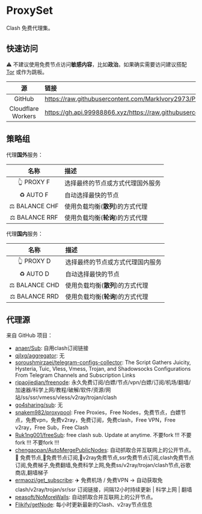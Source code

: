 # ProxySet

Clash 免费代理集。

## 快速访问

⚠ 不建议使用免费节点访问**敏感内容**，比如**政治**。如果确实需要访问建议搭配 [Tor](https://www.torproject.org/download/) 或作为跳板。

|源|链接|
|:-:|:-|
|GitHub|https://raw.githubusercontent.com/MarkIvory2973/ProxySet/refs/heads/main/clash.yaml|
|Cloudflare Workers|https://gh.api.99988866.xyz/https://raw.githubusercontent.com/MarkIvory2973/ProxySet/refs/heads/main/clash.yaml|

## 策略组

代理**国外**服务：

|名称|描述|
|:-:|:-|
|👆 PROXY F|选择最终的节点或方式代理国外服务|
|♻️ AUTO F|自动选择最快的节点|
|⚖️ BALANCE CHF|使用负载均衡(**散列**)的方式代理|
|⚖️ BALANCE RRF|使用负载均衡(**轮询**)的方式代理|

代理**国内**服务：

|名称|描述|
|:-:|:-|
|👆 PROXY D|选择最终的节点或方式代理国内服务|
|♻️ AUTO D|自动选择最快的节点|
|⚖️ BALANCE CHD|使用负载均衡(**散列**)的方式代理|
|⚖️ BALANCE RRD|使用负载均衡(**轮询**)的方式代理|

## 代理源

来自 GitHub 项目：

- [anaer/Sub](https://github.com/anaer/Sub): 自用clash订阅链接
- [qjlxg/aggregator](https://github.com/qjlxg/aggregator): 无
- [soroushmirzaei/telegram-configs-collector](https://github.com/soroushmirzaei/telegram-configs-collector): The Script Gathers Juicity, Hysteria, Tuic, Vless, Vmess, Trojan, and Shadowsocks Configurations From Telegram Channels and Subscription Links
- [ripaojiedian/freenode](https://github.com/ripaojiedian/freenode): 永久免费订阅/白嫖/节点/vpn/白嫖/订阅/机场/翻墙/加速器/科学上网/教程/破解/软件/资源/网站/ss/ssr/vmess/vless/v2ray/trojan/clash
- [go4sharing/sub](https://github.com/go4sharing/sub): 无
- [snakem982/proxypool](https://github.com/snakem982/proxypool): Free Proxies，Free Nodes，免费节点，白嫖节点，免费vpn，免费v2ray，免费订阅，免费clash，Free VPN，Free v2ray，Free Sub，Free Clash
- [Ruk1ng001/freeSub](https://github.com/Ruk1ng001/freeSub): free clash sub. Update at anytime. 不要fork !!! 不要fork !!! 不要fork !!!
- [chengaopan/AutoMergePublicNodes](https://github.com/chengaopan/AutoMergePublicNodes): 自动抓取合并互联网上的公开节点。 🚀 免费节点,🚀免费节点订阅,🚀v2ray免费节点,ssr免费节点订阅,clash免费节点订阅,免费梯子,免费翻墙,免费科学上网,免费ss/v2ray/trojan/clash节点,谷歌商店,翻墙梯子
- [ermaozi/get_subscribe](https://github.com/ermaozi/get_subscribe): ✈️ 免费机场 / 免费VPN -> 自动获取免 clash/v2ray/trojan/sr/ssr 订阅链接，间隔12小时持续更新 | 科学上网 | 翻墙
- [peasoft/NoMoreWalls](https://github.com/peasoft/NoMoreWalls): 自动抓取合并互联网上的公开节点。
- [Flikify/getNode](https://github.com/Flikify/getNode): 每小时更新最新的Clash、v2ray节点信息
